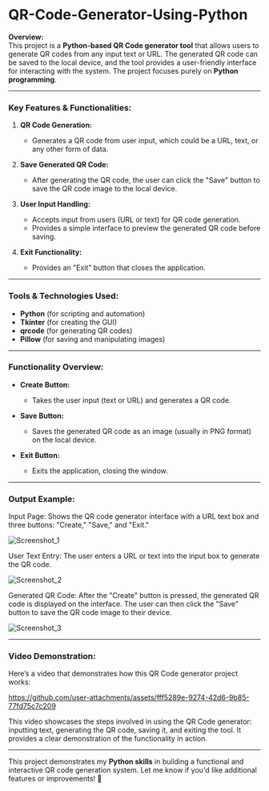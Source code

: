# QR-Code-Generator-Using-Python

**Overview:**  
This project is a **Python-based QR Code generator tool** that allows users to generate QR codes from any input text or URL. The generated QR code can be saved to the local device, and the tool provides a user-friendly interface for interacting with the system. The project focuses purely on **Python programming**.

---

### **Key Features & Functionalities:**  

1. **QR Code Generation:**  
   - Generates a QR code from user input, which could be a URL, text, or any other form of data.  

2. **Save Generated QR Code:**  
   - After generating the QR code, the user can click the "Save" button to save the QR code image to the local device.  

3. **User Input Handling:**  
   - Accepts input from users (URL or text) for QR code generation.  
   - Provides a simple interface to preview the generated QR code before saving.  

4. **Exit Functionality:**  
   - Provides an "Exit" button that closes the application.

---

### **Tools & Technologies Used:**  
- **Python** (for scripting and automation)  
- **Tkinter** (for creating the GUI)  
- **qrcode** (for generating QR codes)  
- **Pillow** (for saving and manipulating images)  

---

### **Functionality Overview:**

- **Create Button:**  
   - Takes the user input (text or URL) and generates a QR code.  

- **Save Button:**  
   - Saves the generated QR code as an image (usually in PNG format) on the local device.  

- **Exit Button:**  
   - Exits the application, closing the window.

---

### **Output Example:**

Input Page:
Shows the QR code generator interface with a URL text box and three buttons: "Create," "Save," and "Exit."

![Screenshot_1](https://github.com/user-attachments/assets/5c072c2a-d0c5-4aec-b6b7-9b4034e4eb16)

User Text Entry:
The user enters a URL or text into the input box to generate the QR code.

![Screenshot_2](https://github.com/user-attachments/assets/352e3275-8e86-4c6b-95a7-210370daa908)

Generated QR Code:
After the "Create" button is pressed, the generated QR code is displayed on the interface. The user can then click the "Save" button to save the QR code image to their device.

![Screenshot_3](https://github.com/user-attachments/assets/83c24d00-e6e4-4c82-826b-656f83d543c3)

---

### **Video Demonstration:**
Here’s a video that demonstrates how this QR Code generator project works:

https://github.com/user-attachments/assets/fff5289e-9274-42d6-9b85-77fd75c7c209


This video showcases the steps involved in using the QR Code generator: inputting text, generating the QR code, saving it, and exiting the tool. It provides a clear demonstration of the functionality in action.

---

This project demonstrates
 my **Python skills** in building a functional and interactive QR code generation system. Let me know if you'd like additional features or improvements! 🚀
